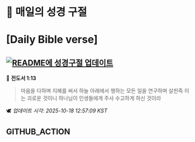 # 🙏 매일의 성경 구절
# [Daily Bible verse]
## [![README에 성경구절 업데이트](https://github.com/DONGSUKA/first_test/actions/workflows/update-readme-bible.yml/badge.svg)](https://github.com/DONGSUKA/first_test/actions/workflows/update-readme-bible.yml)
<!-- START_BIBLE_VERSE -->
📖 **전도서 1:13**
> 마음을 다하며 지혜를 써서 하늘 아래에서 행하는 모든 일을 연구하며 살핀즉 이는 괴로운 것이니 하나님이 인생들에게 주사 수고하게 하신 것이라

🕊️ _업데이트 시각: 2025-10-18 12:57:09 KST_
  <!-- END_BIBLE_VERSE -->
## GITHUB_ACTION
